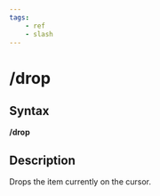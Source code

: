 ```yaml
---
tags:
    - ref
    - slash
---
```

# /drop

## Syntax

**/drop**

## Description

Drops the item currently on the cursor.

